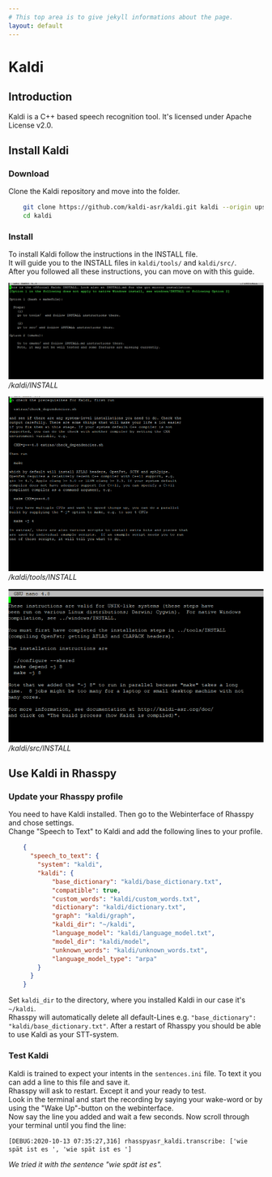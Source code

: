 ```yaml
---
# This top area is to give jekyll informations about the page.
layout: default
---
```


# Kaldi

## Introduction
Kaldi is a C++ based speech recognition tool. It's licensed under Apache License v2.0.

## Install Kaldi
### Download
Clone the Kaldi repository and move into the folder.
```bash
    git clone https://github.com/kaldi-asr/kaldi.git kaldi --origin upstream
    cd kaldi
```
### Install
To install Kaldi follow the instructions in the INSTALL file.  
It will guide you to the INSTALL files in `kaldi/tools/` and `kaldi/src/`.  
After you followed all these instructions, you can move on with this guide.

![/kaldi/INSTALL](../assets/kaldi-INSTALL.png)
*/kaldi/INSTALL*  

![/kaldi/tools/INSTALL](../assets/kaldi-tools-INSTALL.png)
*/kaldi/tools/INSTALL*  

![/kaldi/src/INSTALL](../assets/kaldi-src-INSTALL.png)
*/kaldi/src/INSTALL*  

## Use Kaldi in Rhasspy
### Update your Rhasspy profile
You need to have Kaldi installed.
Then go to the Webinterface of Rhasspy and chose settings.  
Change "Speech to Text" to Kaldi and add the following lines to your profile.

```json
    {
      "speech_to_text": {
        "system": "kaldi",
        "kaldi": {
            "base_dictionary": "kaldi/base_dictionary.txt",
            "compatible": true,
            "custom_words": "kaldi/custom_words.txt",
            "dictionary": "kaldi/dictionary.txt",
            "graph": "kaldi/graph",
            "kaldi_dir": "~/kaldi",
            "language_model": "kaldi/language_model.txt",
            "model_dir": "kaldi/model",
            "unknown_words": "kaldi/unknown_words.txt",
            "language_model_type": "arpa"
        }
      }
    }
```
Set `kaldi_dir` to the directory, where you installed Kaldi in our case it's `~/kaldi`.  
Rhasspy will automatically delete all default-Lines e.g. ``"base_dictionary": "kaldi/base_dictionary.txt"``.
After a restart of Rhasspy you should be able to use Kaldi as your STT-system.  

### Test Kaldi
Kaldi is trained to expect your intents in the ``sentences.ini`` file. To text it you can add a line to this file and save it.  
Rhasspy will ask to restart. Except it and your ready to test.  
Look in the terminal and start the recording by saying your wake-word or by using the "Wake Up"-button on the webinterface.  
Now say the line you added and wait a few seconds. Now scroll through your terminal until you find the line:
````
[DEBUG:2020-10-13 07:35:27,316] rhasspyasr_kaldi.transcribe: ['wie spät ist es ', 'wie spät ist es ']
````
*We tried it with the sentence "wie spät ist es".*

